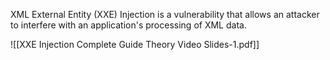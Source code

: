 XML External Entity (XXE) Injection is a vulnerability that allows an attacker to interfere with an application's processing of XML data.

![[XXE Injection Complete Guide Theory Video Slides-1.pdf]]